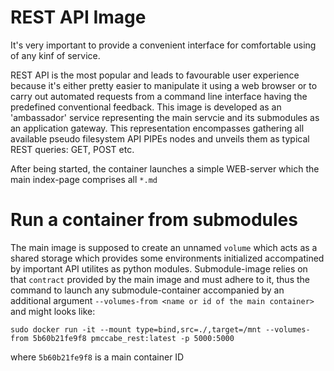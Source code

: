 # REST API Image

It's very important to provide a convenient interface for comfortable using of any kinf of service.

REST API is the most popular and leads to favourable user experience because it's either pretty easier to manipulate it using a web browser or to carry out automated requests from a command line interface having the predefined conventional feedback.
This image is developed as an 'ambassador' service representing the main servcie and its submodules as an application gateway. This representation encompasses gathering all available pseudo filesystem API PIPEs nodes and unveils them as typical REST queries: GET, POST etc.

After being started, the container launches a simple WEB-server which the main index-page comprises all `*.md`


# Run a container from submodules

The main image is supposed to create an unnamed `volume` which acts as a shared storage which provides some environments initialized accompatined by important API utilites as python modules.
Submodule-image relies on that `contract` provided by the main image and must adhere to it, thus the command to launch any submodule-container accompanied by an additional argument `--volumes-from <name or id of the main container>` and might looks like:

`sudo docker run -it --mount type=bind,src=./,target=/mnt --volumes-from 5b60b21fe9f8 pmccabe_rest:latest -p 5000:5000`

where `5b60b21fe9f8` is a main container ID
